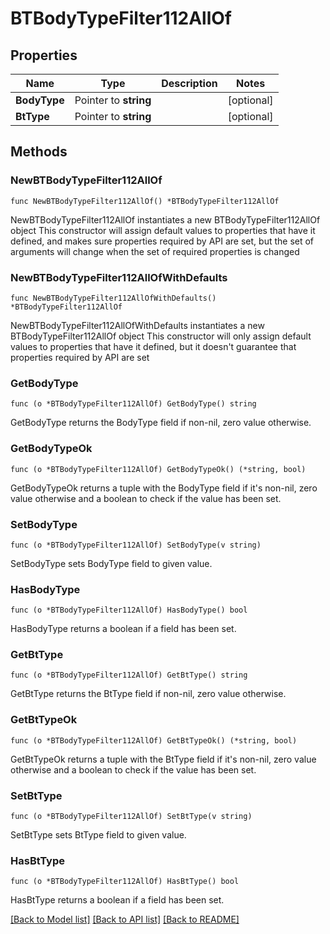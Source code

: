 # BTBodyTypeFilter112AllOf

## Properties

Name | Type | Description | Notes
------------ | ------------- | ------------- | -------------
**BodyType** | Pointer to **string** |  | [optional] 
**BtType** | Pointer to **string** |  | [optional] 

## Methods

### NewBTBodyTypeFilter112AllOf

`func NewBTBodyTypeFilter112AllOf() *BTBodyTypeFilter112AllOf`

NewBTBodyTypeFilter112AllOf instantiates a new BTBodyTypeFilter112AllOf object
This constructor will assign default values to properties that have it defined,
and makes sure properties required by API are set, but the set of arguments
will change when the set of required properties is changed

### NewBTBodyTypeFilter112AllOfWithDefaults

`func NewBTBodyTypeFilter112AllOfWithDefaults() *BTBodyTypeFilter112AllOf`

NewBTBodyTypeFilter112AllOfWithDefaults instantiates a new BTBodyTypeFilter112AllOf object
This constructor will only assign default values to properties that have it defined,
but it doesn't guarantee that properties required by API are set

### GetBodyType

`func (o *BTBodyTypeFilter112AllOf) GetBodyType() string`

GetBodyType returns the BodyType field if non-nil, zero value otherwise.

### GetBodyTypeOk

`func (o *BTBodyTypeFilter112AllOf) GetBodyTypeOk() (*string, bool)`

GetBodyTypeOk returns a tuple with the BodyType field if it's non-nil, zero value otherwise
and a boolean to check if the value has been set.

### SetBodyType

`func (o *BTBodyTypeFilter112AllOf) SetBodyType(v string)`

SetBodyType sets BodyType field to given value.

### HasBodyType

`func (o *BTBodyTypeFilter112AllOf) HasBodyType() bool`

HasBodyType returns a boolean if a field has been set.

### GetBtType

`func (o *BTBodyTypeFilter112AllOf) GetBtType() string`

GetBtType returns the BtType field if non-nil, zero value otherwise.

### GetBtTypeOk

`func (o *BTBodyTypeFilter112AllOf) GetBtTypeOk() (*string, bool)`

GetBtTypeOk returns a tuple with the BtType field if it's non-nil, zero value otherwise
and a boolean to check if the value has been set.

### SetBtType

`func (o *BTBodyTypeFilter112AllOf) SetBtType(v string)`

SetBtType sets BtType field to given value.

### HasBtType

`func (o *BTBodyTypeFilter112AllOf) HasBtType() bool`

HasBtType returns a boolean if a field has been set.


[[Back to Model list]](../README.md#documentation-for-models) [[Back to API list]](../README.md#documentation-for-api-endpoints) [[Back to README]](../README.md)


